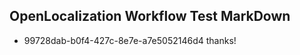 ## OpenLocalization Workflow Test MarkDown
* 99728dab-b0f4-427c-8e7e-a7e5052146d4 thanks!

<!--HONumber=Aug16_HO1-->


